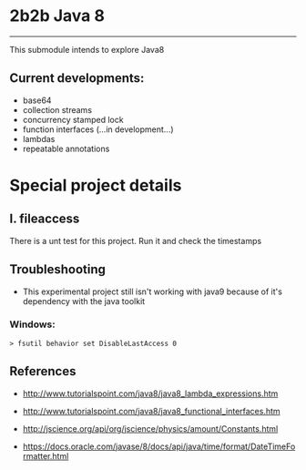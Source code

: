 # 2b2b Java 8

---

This submodule intends to explore Java8

## Current developments:

* base64
* collection streams
* concurrency stamped lock
* function interfaces (...in development...)
* lambdas
* repeatable annotations

# Special project details

## I. fileaccess

There is a unt test for this project. Run it and check the timestamps

## Troubleshooting

* This experimental project still isn't working with java9 because of it's dependency with the java toolkit

### Windows:

```
> fsutil behavior set DisableLastAccess 0
```
## References

* http://www.tutorialspoint.com/java8/java8_lambda_expressions.htm

* http://www.tutorialspoint.com/java8/java8_functional_interfaces.htm

* http://jscience.org/api/org/jscience/physics/amount/Constants.html

* https://docs.oracle.com/javase/8/docs/api/java/time/format/DateTimeFormatter.html
